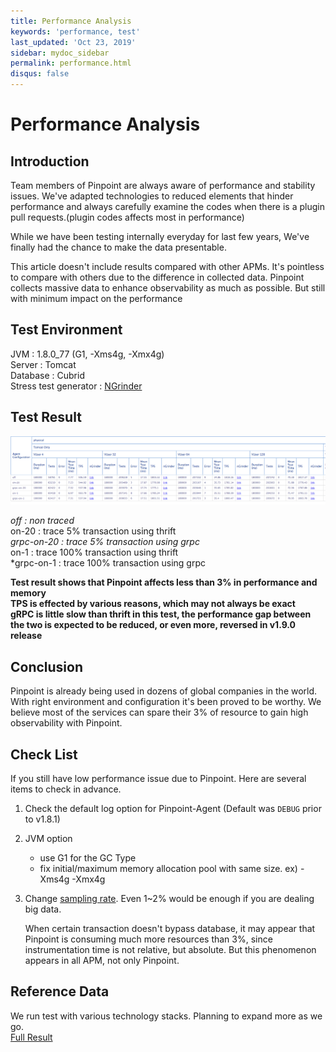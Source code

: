 ```yaml
---
title: Performance Analysis
keywords: 'performance, test'
last_updated: 'Oct 23, 2019'
sidebar: mydoc_sidebar
permalink: performance.html
disqus: false
---
```


# Performance Analysis

## Introduction

Team members of Pinpoint are always aware of performance and stability issues. We've adapted technologies to reduced elements that hinder performance and always carefully examine the codes when there is a plugin pull requests.\(plugin codes affects most in performance\)

While we have been testing internally everyday for last few years, We've finally had the chance to make the data presentable.

This article doesn't include results compared with other APMs. It's pointless to compare with others due to the difference in collected data. Pinpoint collects massive data to enhance observability as much as possible. But still with minimum impact on the performance

## Test Environment

JVM : 1.8.0\_77 \(G1, -Xms4g, -Xmx4g\)  
Server : Tomcat  
Database : Cubrid  
Stress test generator : [NGrinder](https://github.com/pinpoint-apm/ngrinder)

## Test Result

![Test Result](.gitbook/assets/20191022_performance.png)

_off : non traced_    
on-20 : trace 5% transaction using thrift  
_grpc-on-20 : trace 5% transaction using grpc_    
on-1 : trace 100% transaction using thrift  
\*grpc-on-1 : trace 100% transaction using grpc

**Test result shows that Pinpoint affects less than 3% in performance and memory**  
**TPS is effected by various reasons, which may not always be exact**  
**gRPC is little slow than thrift in this test, the performance gap between the two is expected to be reduced, or even more, reversed in v1.9.0 release**

## Conclusion

Pinpoint is already being used in dozens of global companies in the world. With right environment and configuration it's been proved to be worthy. We believe most of the services can spare their 3% of resource to gain high observability with Pinpoint.

## Check List

If you still have low performance issue due to Pinpoint. Here are several items to check in advance.

1. Check the default log option for Pinpoint-Agent \(Default was `DEBUG` prior to v1.8.1\)
2. JVM option 
   * use G1 for the GC Type
   * fix initial/maximum memory allocation pool with same size. ex\) -Xms4g -Xmx4g
3. Change [sampling rate](faq.md#why-is-only-the-first-some-of-the-requests-traced). Even 1~2% would be enough if you are dealing big data.

   When certain transaction doesn't bypass database, it may appear that Pinpoint is consuming much more resources than 3%, since instrumentation time is not relative, but absolute. But this phenomenon appears in all APM, not only Pinpoint.

## Reference Data

We run test with various technology stacks. Planning to expand more as we go.  
[Full Result]()

